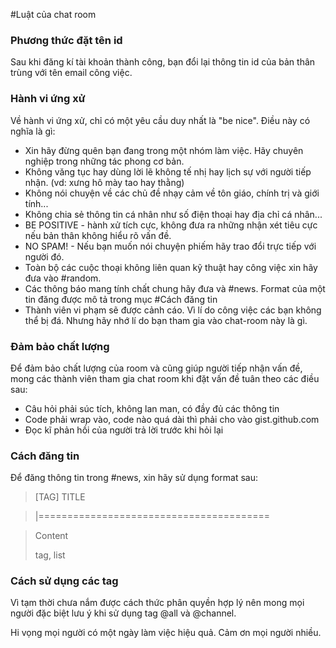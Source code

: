 #Luật của chat room
### Phương thức đặt tên id
Sau khi đăng kí tài khoản thành công, bạn đổi lại thông tin id của bản thân trùng với tên email công việc.

### Hành vi ứng xử
Về hành vi ứng xử, chỉ có một yêu cầu duy nhất là "be nice". Điều này có nghĩa là gì:
- Xin hãy đừng quên bạn đang trong một nhóm làm việc. Hãy chuyên nghiệp trong những tác phong cơ bản.
- Không văng tục hay dùng lời lẽ không tế nhị hay lịch sự với người tiếp nhận. (vd: xưng hô mày tao hay thằng)
- Không nói chuyện về các chủ đề nhạy cảm về tôn giáo, chính trị và giới tính...
- Không chia sẻ thông tin cá nhân như số điện thoại hay địa chỉ cá nhân...
- BE POSITIVE - hành xử tích cực, không đưa ra những nhận xét tiêu cực nếu bản thân không hiểu rõ vấn đề.
- NO SPAM! - Nếu bạn muốn nói chuyện phiếm hãy trao đổi trực tiếp với người đó.
- Toàn bộ các cuộc thoại không liên quan kỹ thuật hay công việc xin hãy đưa vào #random.
- Các thông báo mang tính chất chung hãy đưa và #news. Format của một tin đăng được mô tả trong mục #Cách đăng tin
- Thành viên vi phạm sẽ được cảnh cáo. Vì lí do công việc các bạn không thể bị đá. Nhưng hãy nhớ lí do bạn tham gia vào chat-room này là gì.

### Đảm bảo chất lượng
Để đảm bảo chất lượng của room và cũng giúp người tiếp nhận vấn đề, mong các thành viên tham gia chat room khi đặt vấn đề tuân theo các điều sau:
- Câu hỏi phải súc tích, không lan man, có đầy đủ các thông tin
- Code phải wrap vào, code nào quá dài thì phải cho vào gist.github.com
- Đọc kĩ phản hồi của người trả lời trước khi hỏi lại

### Cách đăng tin
Để đăng thông tin trong #news, xin hãy sử dụng format sau:
> [TAG] TITLE

> |========================================

> Content
> 
> tag, list
>

### Cách sử dụng các tag
Vì tạm thời chưa nắm được cách thức phân quyền hợp lý nên mong mọi người đặc biệt lưu ý khi sử dụng tag @all và @channel.

Hi vọng mọi người có một ngày làm việc hiệu quả. Cảm ơn mọi người nhiều.
